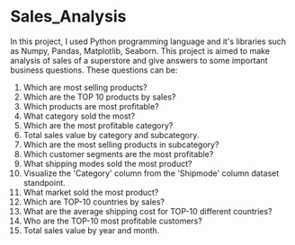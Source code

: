 # Sales_Analysis
In this project, I used Python programming language and it's libraries such as Numpy, Pandas, Matplotlib, Seaborn.
This project is aimed to make analysis of sales of a superstore and give answers to some important business questions.
These questions can be:
1. Which are most selling products?
2. Which are the TOP 10 products by sales?
3. Which products are most profitable?
4. What category sold the most?
5. Which are the most profitable category?
6. Total sales value by category and subcategory.
7. Which are the most selling products in subcategory?
8. Which customer segments are the most profitable?
9. What shipping modes sold the most product?
10. Visualize the 'Category' column from the 'Shipmode' column dataset standpoint.
11. What market sold the most product?
12. Which are TOP-10 countries by sales?
13. What are the average shipping cost for TOP-10 different countries?
14. Who are the TOP-10 most profitable customers?
15. Total sales value by year and month.
